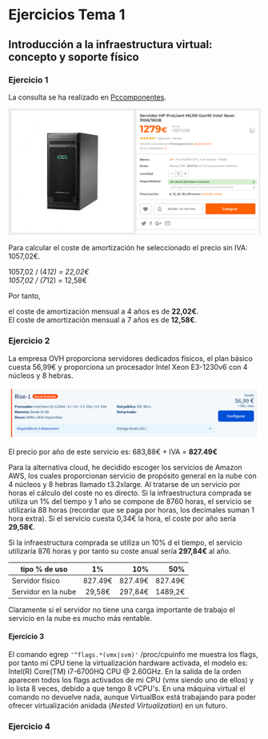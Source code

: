 # Ejercicios Tema 1
## Introducción a la infraestructura virtual: concepto y soporte físico

### Ejercicio 1
La consulta se ha realizado en [Pccomponentes](https://www.pccomponentes.com/servidor-hp-proliant-ml110-gen10-intel-xeon-3106-16gb).

![imagen](img/t1/ej1server.png)

Para calcular el coste de amortización he seleccionado el precio sin IVA: 1057,02€.

1057,02 / (4*12) = 22,02€  
1057,02 / (7*12) = 12,58€

Por tanto, 

el coste de amortización mensual a 4 años es de __22,02€__.  
El coste de amortización mensual a 7 años es de __12,58€__.

### Ejercicio 2

La empresa OVH proporciona servidores dedicados físicos, el plan básico cuesta 56,99€ y proporciona un procesador  Intel Xeon E3-1230v6 con 4 núcleos y 8 hebras.

![imagen](img/t1/ej2ovh.png)

El precio por año de este servicio es: 683,88€ + IVA = __827.49€__

Para la alternativa cloud, he decidido escoger los servicios de Amazon AWS, los cuales proporcionan servicio de propósito general en la nube con 4 núcleos y 8 hebras llamado t3.2xlarge.
Al tratarse de un servicio por horas el cálculo del coste no es directo.
Si la infraestructura comprada se utiliza un 1% del tiempo y 1 año se compone de 8760 horas, el servicio se utilizaría 88 horas (recordar que se paga por horas, los decimales suman 1 hora extra). Si el servicio cuesta 0,34€ la hora, el coste por año sería __29,58€__.

Si la infraestructura comprada se utiliza un 10% d el tiempo, el servicio utilizaría 876 horas y por tanto su coste anual sería __297,84€__ al año.

| tipo \% de uso      |   1%    |   10%   |   50%   |
| ------------------- |:-------:| -------:| -------:|
| Servidor físico     | 827.49€ | 827.49€ | 827.49€ |
| Servidor en la nube | 29,58€  | 297,84€ | 1489,2€ |

Claramente si el servidor no tiene una carga importante de trabajo el servicio en la nube es mucho más rentable.

#### Ejercicio 3
El comando egrep `'^flags.*(vmx|svm)'` /proc/cpuinfo me muestra los flags, por tanto mi CPU tiene la virtualización hardware activada, el modelo es: Intel(R) Core(TM) i7-6700HQ CPU @ 2.60GHz.
En la salida de la orden aparecen todos los flags activados de mi CPU (vmx siendo uno de ellos) y lo lista 8 veces, debido a que tengo 8 vCPU's.
En una máquina virtual el comando no devuelve nada, aunque VirtualBox está trabajando para poder ofrecer virtualización anidada (_Nested Virtualization_) en un futuro.

### Ejercicio 4
